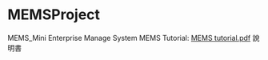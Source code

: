 # MEMSProject
MEMS_Mini Enterprise Manage System
MEMS Tutorial: [MEMS tutorial.pdf](https://github.com/DannyTan8x/MEMSProject/blob/e654ca94ac699a6fb8cb61cc87d5e0cb60394d69/MEMS%20tutorial.pdf) 說明書
